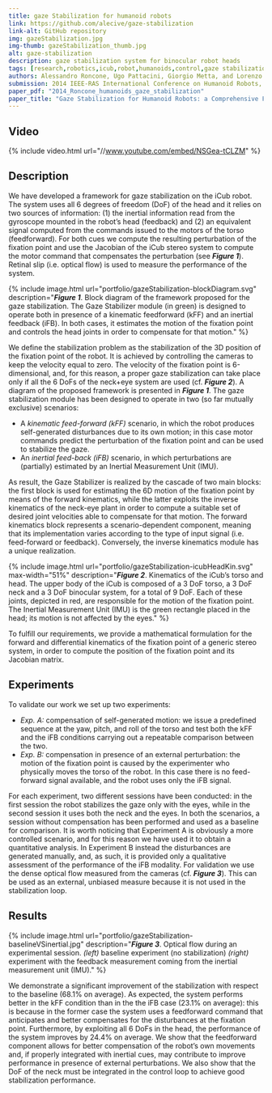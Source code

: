 ```yaml
---
title: gaze Stabilization for humanoid robots
link: https://github.com/alecive/gaze-stabilization
link-alt: GitHub repository
img: gazeStabilization.jpg
img-thumb: gazeStabilization_thumb.jpg
alt: gaze-stabilization
description: gaze stabilization system for binocular robot heads
tags: [research,robotics,icub,robot,humanoids,control,gaze stabilization,inertial sensor,imu,velocity control,whole body motion,walking,balancing,open source,github]
authors: Alessandro Roncone, Ugo Pattacini, Giorgio Metta, and Lorenzo Natale
submission: 2014 IEEE-RAS International Conference on Humanoid Robots, Madrid, Spain, November 18-20, 2014
paper_pdf: "2014_Roncone_humanoids_gaze_stabilization"
paper_title: "Gaze Stabilization for Humanoid Robots: a Comprehensive Framework"
---
```


## Video

{% include video.html url="//www.youtube.com/embed/NSGea-tCLZM" %}

## Description

We have developed a framework for gaze stabilization on the iCub robot. The system uses all 6 degrees of freedom (DoF) of the head and it relies on two sources of information: (1) the inertial information read from the gyroscope mounted in the robot’s head (feedback) and (2) an equivalent signal computed from the commands issued to the motors of the torso (feedforward). For both cues we compute the resulting perturbation of the fixation point and use the Jacobian of the iCub stereo system to compute the motor command that compensates the perturbation (see <b><i>Figure 1</i></b>). Retinal slip (i.e. optical flow) is used to measure the performance of the system.

{% include image.html url="portfolio/gazeStabilization-blockDiagram.svg" description="<b><i>Figure 1</i></b>. Block diagram of the framework proposed for the gaze stabilization. The Gaze Stabilizer module (in green) is designed to operate both in presence of a kinematic feedforward (kFF) and an inertial feedback (iFB). In both cases, it estimates the motion of the fixation point and controls the head joints in order to compensate for that motion." %}

We define the stabilization problem as the stabilization of the 3D position of the fixation point of the robot. It is achieved by controlling the cameras to keep the velocity equal to zero. The velocity of the fixation point is 6-dimensional, and, for this reason, a proper gaze stabilization can take place only if all the 6 DoFs of the neck+eye system are used (cf. <b><i>Figure 2</i></b>). A diagram of the proposed framework is presented in <b><i>Figure 1</i></b>. The gaze stabilization module has been designed to operate in two (so far mutually exclusive) scenarios:

 * A <i>kinematic feed-forward (kFF)</i> scenario, in which the robot produces self-generated disturbances due to its own motion; in this case motor commands predict the perturbation of the fixation point and can be used to stabilize the gaze.
 * An <i>inertial feed-back (iFB)</i> scenario, in which perturbations are (partially) estimated by an Inertial Measurement Unit (IMU).

As result, the Gaze Stabilizer is realized by the cascade of two main blocks: the first block is used for estimating the 6D motion of the fixation point by means of the forward kinematics, while the latter exploits the inverse kinematics of the neck-eye plant in order to compute a suitable set of desired joint velocities able to compensate for that motion. The forward kinematics block represents a scenario-dependent component, meaning that its implementation varies according to the type of input signal (i.e. feed-forward or feedback). Conversely, the inverse kinematics module has a unique realization.

{% include image.html url="portfolio/gazeStabilization-icubHeadKin.svg" max-width="51%" description="<b><i>Figure 2</i></b>. Kinematics of the iCub’s torso and head. The upper body of the iCub is composed of a 3 DoF torso, a 3 DoF neck and a 3 DoF binocular system, for a total of 9 DoF. Each of these joints, depicted in red, are responsible for the motion of the fixation point. The Inertial Measurement Unit (IMU) is the green rectangle placed in the head; its motion is not affected by the eyes." %}

To fulfill our requirements, we provide a mathematical formulation for the forward and differential kinematics of the fixation point of a generic stereo system, in order to compute the position of the fixation point and its Jacobian matrix.

## Experiments

To validate our work we set up two experiments:

 * <i>Exp. A:</i> compensation of self-generated motion: we issue a predefined sequence at the yaw, pitch, and roll of the torso and test both the kFF and the iFB conditions carrying out a repeatable comparison between the two.
 * <i>Exp. B:</i> compensation in presence of an external perturbation: the motion of the fixation point is caused by the experimenter who physically moves the torso of the robot. In this case there is no feed-forward signal available, and the robot uses only the iFB signal.

For each experiment, two different sessions have been conducted: in the first session the robot stabilizes the gaze only with the eyes, while in the second session it uses both the neck and the eyes. In both the scenarios, a session without compensation has been performed and used as a baseline for comparison. It is worth noticing that Experiment A is obviously a more controlled scenario, and for this reason we have used it to obtain a quantitative analysis. In Experiment B instead the disturbances are generated manually, and, as such, it is provided only a qualitative assessment of the performance of the iFB modality. For validation we use the dense optical flow measured from the cameras (cf. <b><i>Figure 3</i></b>). This can be used as an external, unbiased measure because it is not used in the stabilization loop.

## Results

{% include image.html url="portfolio/gazeStabilization-baselineVSinertial.jpg" description="<b><i>Figure 3</i></b>. Optical flow during an experimental session. <i>(left)</i> baseline experiment (no stabilization) <i>(right)</i> experiment with the feedback measurement coming from the inertial measurement unit (IMU)." %}

We demonstrate a significant improvement of the stabilization with respect to the baseline (68.1% on average). As expected, the system performs better in the kFF condition than in the the iFB case (23.1% on average): this is because in the former case the system uses a feedforward command that anticipates and better compensates for the disturbances at the fixation point. Furthermore, by exploiting all 6 DoFs in the head, the performance of the system improves by 24.4% on average.
We show that the feedforward component allows for better compensation of the robot’s own movements and, if properly integrated with inertial cues, may contribute to improve performance in presence of external perturbations. We also show that the DoF of the neck must be integrated in the control loop to achieve good stabilization performance.
